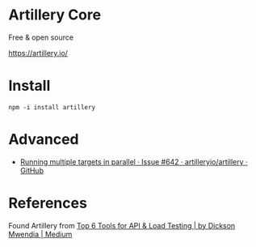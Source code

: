 # Artillery Core
Free & open source

https://artillery.io/


# Install
```
npm -i install artillery
```


# Advanced

- [Running multiple targets in parallel · Issue #642 · artilleryio/artillery · GitHub](https://github.com/artilleryio/artillery/issues/642)


# References

Found Artillery from [Top 6 Tools for API & Load Testing | by Dickson Mwendia | Medium](https://medium.com/@Dickson_Mwendia/top-6-tools-for-api-load-testing-7ff51d1ac1e8)